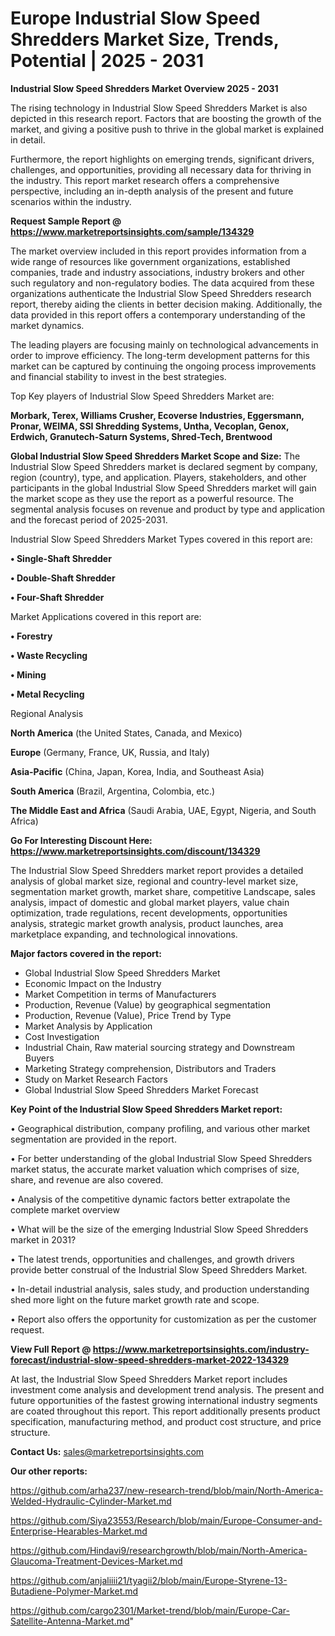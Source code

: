 # Europe Industrial Slow Speed Shredders Market Size, Trends, Potential | 2025 - 2031

<Strong> Industrial Slow Speed Shredders Market Overview 2025 - 2031</strong>

The rising technology in Industrial Slow Speed Shredders Market is also depicted in this research report. Factors that are boosting the growth of the market, and giving a positive push to thrive in the global market is explained in detail.

Furthermore, the report highlights on emerging trends, significant drivers, challenges, and opportunities, providing all necessary data for thriving in the industry. This report market research offers a comprehensive perspective, including an in-depth analysis of the present and future scenarios within the industry.

<strong>Request Sample Report @ <a href=https://www.marketreportsinsights.com/sample/134329>https://www.marketreportsinsights.com/sample/134329</a></strong>

The market overview included in this report provides information from a wide range of resources like government organizations, established companies, trade and industry associations, industry brokers and other such regulatory and non-regulatory bodies. The data acquired from these organizations authenticate the Industrial Slow Speed Shredders research report, thereby aiding the clients in better decision making. Additionally, the data provided in this report offers a contemporary understanding of the market dynamics.

The leading players are focusing mainly on technological advancements in order to improve efficiency. The long-term development patterns for this market can be captured by continuing the ongoing process improvements and financial stability to invest in the best strategies.

Top Key players of Industrial Slow Speed Shredders Market are:

<strong>Morbark, Terex, Williams Crusher, Ecoverse Industries, Eggersmann, Pronar, WEIMA, SSI Shredding Systems, Untha, Vecoplan, Genox, Erdwich, Granutech-Saturn Systems, Shred-Tech, Brentwood</strong>

<strong><b>Global Industrial Slow Speed Shredders Market Scope and Size:</b></strong>
The Industrial Slow Speed Shredders market is declared segment by company, region (country), type, and application. Players, stakeholders, and other participants in the global Industrial Slow Speed Shredders market will gain the market scope as they use the report as a powerful resource. The segmental analysis focuses on revenue and product by type and application and the forecast period of 2025-2031.

Industrial Slow Speed Shredders Market Types covered in this report are:

<strong>• Single-Shaft Shredder

• Double-Shaft Shredder

• Four-Shaft Shredder</strong>

Market Applications covered in this report are:

<strong>• Forestry

• Waste Recycling

• Mining

• Metal Recycling</strong> 

Regional Analysis

<strong>North America</strong> (the United States, Canada, and Mexico)

<strong>Europe</strong> (Germany, France, UK, Russia, and Italy)

<strong>Asia-Pacific</strong> (China, Japan, Korea, India, and Southeast Asia)

<strong>South America</strong> (Brazil, Argentina, Colombia, etc.)

<strong>The Middle East and Africa</strong> (Saudi Arabia, UAE, Egypt, Nigeria, and South Africa)

<strong>Go For Interesting Discount Here: <a href=https://www.marketreportsinsights.com/discount/134329>https://www.marketreportsinsights.com/discount/134329</a></strong>

The Industrial Slow Speed Shredders market report provides a detailed analysis of global market size, regional and country-level market size, segmentation market growth, market share, competitive Landscape, sales analysis, impact of domestic and global market players, value chain optimization, trade regulations, recent developments, opportunities analysis, strategic market growth analysis, product launches, area marketplace expanding, and technological innovations.

<strong><b>Major factors covered in the report:</b></strong>
<ul>
  <li>Global Industrial Slow Speed Shredders Market </li>
  <li>Economic Impact on the Industry</li>
  <li>Market Competition in terms of Manufacturers</li>
  <li>Production, Revenue (Value) by geographical segmentation</li>
  <li>Production, Revenue (Value), Price Trend by Type</li>
  <li>Market Analysis by Application</li>
  <li>Cost Investigation</li>
  <li>Industrial Chain, Raw material sourcing strategy and Downstream Buyers</li>
  <li>Marketing Strategy comprehension, Distributors and Traders</li>
  <li>Study on Market Research Factors</li>
  <li>Global Industrial Slow Speed Shredders Market Forecast</li>
</ul>

<strong><b>Key Point of the Industrial Slow Speed Shredders Market report:</b></strong>

• Geographical distribution, company profiling, and various other market segmentation are provided in the report.

• For better understanding of the global Industrial Slow Speed Shredders market status, the accurate market valuation which comprises of size, share, and revenue are also covered.

• Analysis of the competitive dynamic factors better extrapolate the complete market overview

• What will be the size of the emerging Industrial Slow Speed Shredders market in 2031?

• The latest trends, opportunities and challenges, and growth drivers provide better construal of the Industrial Slow Speed Shredders Market.

• In-detail industrial analysis, sales study, and production understanding shed more light on the future market growth rate and scope.

• Report also offers the opportunity for customization as per the customer request.

<strong><b>View Full Report @ <a href=https://www.marketreportsinsights.com/industry-forecast/industrial-slow-speed-shredders-market-2022-134329>https://www.marketreportsinsights.com/industry-forecast/industrial-slow-speed-shredders-market-2022-134329</a></b></strong>


At last, the Industrial Slow Speed Shredders Market report includes investment come analysis and development trend analysis. The present and future opportunities of the fastest growing international industry segments are coated throughout this report. This report additionally presents product specification, manufacturing method, and product cost structure, and price structure.

<strong>Contact Us:</strong>
sales@marketreportsinsights.com

<strong>Our other reports:</strong>

<a href=https://github.com/arha237/new-research-trend/blob/main/North-America-Welded-Hydraulic-Cylinder-Market.md>https://github.com/arha237/new-research-trend/blob/main/North-America-Welded-Hydraulic-Cylinder-Market.md</a>

<a href=https://github.com/Siya23553/Research/blob/main/Europe-Consumer-and-Enterprise-Hearables-Market.md>https://github.com/Siya23553/Research/blob/main/Europe-Consumer-and-Enterprise-Hearables-Market.md</a>

<a href=https://github.com/Hindavi9/researchgrowth/blob/main/North-America-Glaucoma-Treatment-Devices-Market.md>https://github.com/Hindavi9/researchgrowth/blob/main/North-America-Glaucoma-Treatment-Devices-Market.md</a>

<a href=https://github.com/anjaliiii21/tyagii2/blob/main/Europe-Styrene-13-Butadiene-Polymer-Market.md>https://github.com/anjaliiii21/tyagii2/blob/main/Europe-Styrene-13-Butadiene-Polymer-Market.md</a>

<a href=https://github.com/cargo2301/Market-trend/blob/main/Europe-Car-Satellite-Antenna-Market.md>https://github.com/cargo2301/Market-trend/blob/main/Europe-Car-Satellite-Antenna-Market.md</a>"
